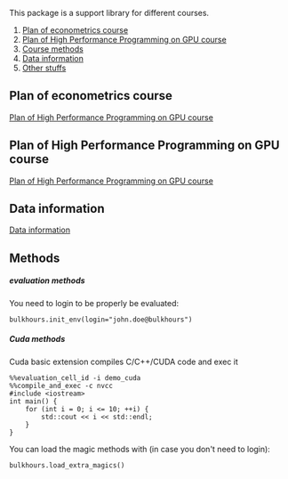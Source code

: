 This package is a support library for different courses. 

1. [Plan of econometrics course](#planeco)
2. [Plan of High Performance Programming on GPU course](#planhpc)
3. [Course methods](#methods)
4. [Data information](#data)
5. [Other stuffs](#stuffs)


## Plan of econometrics course <a name="planeco"></a>
[Plan of High Performance Programming on GPU course](bulkhours/ecox/README.md)

## Plan of High Performance Programming on GPU course <a name="planhpc"></a>

[Plan of High Performance Programming on GPU course](bulkhours/hpc/README.md)


## Data information<a name="data"></a>
[Data information](data/README.md)

## Methods <a name="methods"></a>

##### evaluation methods

You need to login to be properly be evaluated:
```python:
bulkhours.init_env(login="john.doe@bulkhours")
```

##### Cuda methods

Cuda basic extension compiles C/C++/CUDA code and exec it
```c:
%%evaluation_cell_id -i demo_cuda
%%compile_and_exec -c nvcc
#include <iostream>
int main() {
    for (int i = 0; i <= 10; ++i) {
        std::cout << i << std::endl;
    }
}
```

You can load the magic methods with (in case you don't need to login):
```python:
bulkhours.load_extra_magics()
```


